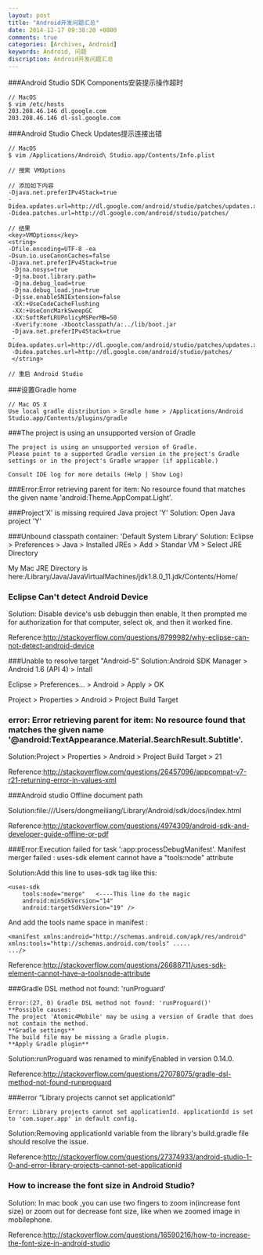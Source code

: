 ```yaml
---
layout: post
title: "Android开发问题汇总"
date: 2014-12-17 09:38:20 +0800
comments: true
categories: [Archives, Android]
keywords: Android, 问题
discription: Android开发问题汇总
---
```


###Android Studio SDK Components安装提示操作超时

```
// MacOS
$ vim /etc/hosts
203.208.46.146 dl.google.com
203.208.46.146 dl-ssl.google.com
```

###Android Studio Check Updates提示连接出错

```
// MacOS
$ vim /Applications/Android\ Studio.app/Contents/Info.plist

// 搜索 VMOptions

// 添加如下内容
-Djava.net.preferIPv4Stack=true
-Didea.updates.url=http://dl.google.com/android/studio/patches/updates.xml
-Didea.patches.url=http://dl.google.com/android/studio/patches/

// 结果
<key>VMOptions</key>
<string>
-Dfile.encoding=UTF-8 -ea 
-Dsun.io.useCanonCaches=false 
-Djava.net.preferIPv4Stack=true
 -Djna.nosys=true 
 -Djna.boot.library.path=  
 -Djna.debug_load=true 
 -Djna.debug_load.jna=true 
 -Djsse.enableSNIExtension=false 
 -XX:+UseCodeCacheFlushing 
 -XX:+UseConcMarkSweepGC 
 -XX:SoftRefLRUPolicyMSPerMB=50 
 -Xverify:none -Xbootclasspath/a:../lib/boot.jar 
 -Djava.net.preferIPv4Stack=true 
 -Didea.updates.url=http://dl.google.com/android/studio/patches/updates.xml 
 -Didea.patches.url=http://dl.google.com/android/studio/patches/
 </string>

// 重启 Android Studio
```

###设置Gradle home

```
// Mac OS X
Use local gradle distribution > Gradle home > /Applications/Android Studio.app/Contents/plugins/gradle
```
###The project is using an unsupported version of Gradle

```
The project is using an unsupported version of Gradle.
Please point to a supported Gradle version in the project's Gradle settings or in the project's Gradle wrapper (if applicable.)

Consult IDE log for more details (Help | Show Log)
```

<!--more-->

###Error:Error retrieving parent for item: No resource found that matches the given name 'android:Theme.AppCompat.Light'.


###Project'X' is missing required Java project 'Y'
Solution: Open Java project 'Y'

###Unbound classpath container: 'Default System Library'
Solution: Eclipse > Preferences > Java > Installed JREs > Add > Standar VM > Select JRE Directory

My Mac JRE Directory is here:/Library/Java/JavaVirtualMachines/jdk1.8.0_11.jdk/Contents/Home/

### Eclipse Can't detect Android Device
Solution: Disable device's usb debuggin then enable, It then prompted me for authorization for that computer, select ok, and then it worked fine.

Reference:http://stackoverflow.com/questions/8799982/why-eclipse-can-not-detect-android-device

###Unable to resolve target "Android-5"
Solution:Android SDK Manager > Android 1.6 (API 4) > Intall

Eclipse > Preferences... > Android > Apply > OK

Project > Properties > Android > Project Build Target

### error: Error retrieving parent for item: No resource found that matches the given name '@android:TextAppearance.Material.SearchResult.Subtitle'.
Solution:Project > Properties > Android > Project Build Target > 21

Reference:http://stackoverflow.com/questions/26457096/appcompat-v7-r21-returning-error-in-values-xml

###Android studio Offline document path

Solution:file:///Users/dongmeiliang/Library/Android/sdk/docs/index.html

Reference:http://stackoverflow.com/questions/4974309/android-sdk-and-developer-guide-offline-or-pdf

###Error:Execution failed for task ':app:processDebugManifest'. Manifest merger failed : uses-sdk element cannot have a "tools:node" attribute

Solution:Add this line to uses-sdk tag like this:

```
<uses-sdk
    tools:node="merge"   <----This line do the magic
    android:minSdkVersion="14"
    android:targetSdkVersion="19" />
```

And add the tools name space in manifest :

```
<manifest xmlns:android="http://schemas.android.com/apk/res/android"
xmlns:tools="http://schemas.android.com/tools" .....
.../>
```

Reference:http://stackoverflow.com/questions/26688711/uses-sdk-element-cannot-have-a-toolsnode-attribute

###Gradle DSL method not found: 'runProguard'

```
Error:(27, 0) Gradle DSL method not found: 'runProguard()'
**Possible causes:
The project 'Atomic4Mobile' may be using a version of Gradle that does not contain the method.
**Gradle settings**
The build file may be missing a Gradle plugin.
**Apply Gradle plugin**
```

Solution:runProguard was renamed to minifyEnabled in version 0.14.0.

Reference:http://stackoverflow.com/questions/27078075/gradle-dsl-method-not-found-runproguard

###error “Library projects cannot set applicationId”

```
Error: Library projects cannot set applicationId. applicationId is set to 'com.super.app' in default config.
```
Solution:Removing applicationId variable from the library's build.gradle file should resolve the issue.

Reference:http://stackoverflow.com/questions/27374933/android-studio-1-0-and-error-library-projects-cannot-set-applicationid

### How to increase the font size in Android Studio?

Solution: In mac book ,you can use two fingers to zoom in(increase font size) or zoom out for decrease font size, like when we zoomed image in mobilephone.

Reference:http://stackoverflow.com/questions/16590216/how-to-increase-the-font-size-in-android-studio

